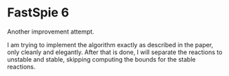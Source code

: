 # FastSpie 6

Another improvement attempt.

I am trying to implement the algorithm exactly as described in the paper, only cleanly and elegantly.
After that is done, I will separate the reactions to unstable and stable, skipping computing the bounds for the stable reactions.
